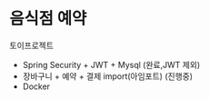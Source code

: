 # 음식점 예약
토이프로젝트

+ Spring Security + JWT + Mysql (완료,JWT 제외)
+ 장바구니 + 예약 + 결제 import(아임포트) (진행중)
+ Docker
